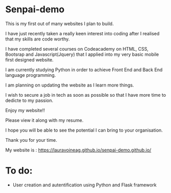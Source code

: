 # Senpai-demo

This is my first out of many websites I plan to build.

I have just recently taken a really keen interest into coding after I realised that my skills are code worthy.

I have completed several courses on Codeacademy on HTML, CSS, Bootsrap and Javascript(Jquery) that I applied into my very basic mobile first designed website.

I am currently studying Python in order to achieve Front End and Back End language programming.

I am planning on updating the website as I learn more things.

I wish to secure a job in tech as soon as possible so that I have more time to dedicte to my passion.

Enjoy my website!!

Please view it along with my resume. 

I hope you will be able to see the potential I can bring to your organisation.

Thank you for your time.

My website is : https://lauravoineag.github.io/senpai-demo.github.io/

# To do:
- User creation and autentification using Python and Flask framework







